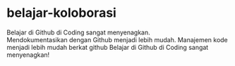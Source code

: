 # belajar-koloborasi
Belajar di Github di Coding sangat menyenagkan.<br>
Mendokumentasikan dengan Github menjadi lebih mudah.
Manajemen kode menjadi lebih mudah berkat github 
Belajar di Github di Coding sangat menyenagkan!
